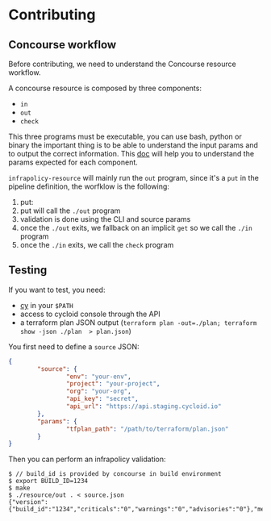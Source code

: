 # Contributing

## Concourse workflow

Before contributing, we need to understand the Concourse resource workflow.

A concourse resource is composed by three components:
  * `in`
  * `out`
  * `check`

This three programs must be executable, you can use bash, python or binary the important thing is to be able to understand the input params and to output the correct information. This [doc](https://concourse-ci.org/implementing-resource-types.html) will help you to understand the params expected for each component.

`infrapolicy-resource` will mainly run the `out` program, since it's a `put` in the pipeline definition, the worfklow is the following:

1. put:
2. put will call the `./out` program
3. validation is done using the CLI and source params
4. once the `./out` exits, we fallback on an implicit `get` so we call the `./in` program
5. once the `./in` exits, we call the `check` program

## Testing

If you want to test, you need:
  * [cy](https://github.com/cycloidio/cycloid-cli) in your `$PATH`
  * access to cycloid console through the API
  * a terraform plan JSON output (`terraform plan -out=./plan; terraform show -json ./plan  > plan.json`)

You first need to define a `source` JSON:

```json
{
        "source": {
                "env": "your-env",
                "project": "your-project",
                "org": "your-org",
                "api_key": "secret",
                "api_url": "https://api.staging.cycloid.io"
        },
        "params": {
                "tfplan_path": "/path/to/terraform/plan.json"
        }
}
```

Then you can perform an infrapolicy validation:

```shell
$ // build_id is provided by concourse in build environment
$ export BUILD_ID=1234
$ make
$ ./resource/out . < source.json
{"version":{"build_id":"1234","criticals":"0","warnings":"0","advisories":"0"},"metadata":null}
```
